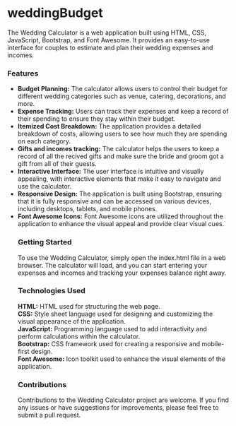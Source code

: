 # weddingBudget

<p>The Wedding Calculator is a web application built using HTML, CSS, JavaScript, Bootstrap, and Font Awesome.
  It provides an easy-to-use interface for couples to estimate and plan their wedding expenses and incomes.</p>

<h3>Features</h3>
<ul>
<li><b>Budget Planning:</b> The calculator allows users to control their budget for different wedding categories such as venue, catering, decorations, and more.</li>
<li><b>Expense Tracking:</b> Users can track their expenses and keep a record of their spending to ensure they stay within their budget.</li>
  <li><b>Itemized Cost Breakdown:</b> The application provides a detailed breakdown of costs, allowing users to see how much they are spending on each category.</li>
<li><b>Gifts and incomes tracking:</b> The calculator helps the users to keep a record of all the recived gifts and make sure the bride and groom got a gift from all of their guests.</li>
<li><b>Interactive Interface:</b> The user interface is intuitive and visually appealing, with interactive elements that make it easy to navigate and use the calculator.</li>
<li><b>Responsive Design:</b> The application is built using Bootstrap, ensuring that it is fully responsive and can be accessed on various devices, including desktops, tablets, and mobile phones.</li>
<li><b>Font Awesome Icons:</b> Font Awesome icons are utilized throughout the application to enhance the visual appeal and provide clear visual cues.</li>

  <h3> Getting Started</h3>
To use the Wedding Calculator, simply open the index.html file in a web browser. The calculator will load, and you can start entering your expenses and incomes and tracking your expenses balance right away.

  <h3>Technologies Used</h3>
<b>HTML:</b> HTML used for structuring the web page.<br>
<b>CSS:</b> Style sheet language used for designing and customizing the visual appearance of the application.<br>
  <b>JavaScript:</b> Programming language used to add interactivity and perform calculations within the calculator.<br>
  <b>Bootstrap:</b> CSS framework used for creating a responsive and mobile-first design.<br>
  <b>Font Awesome:</b> Icon toolkit used to enhance the visual elements of the application.

  <h3>Contributions</h3>
Contributions to the Wedding Calculator project are welcome. If you find any issues or have suggestions for improvements, please feel free to submit a pull request.
